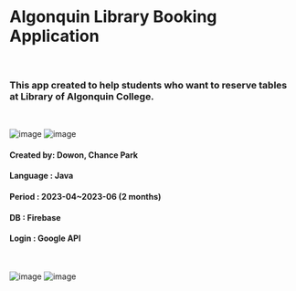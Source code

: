 # Algonquin Library Booking Application 
<br>


<h3>This app created to help students who want to reserve tables at Library of Algonquin College.</h3><br>

![image](https://user-images.githubusercontent.com/91768420/236360052-f2e8de3c-7b01-41e9-be0e-94874e9bfb7b.png)
![image](https://user-images.githubusercontent.com/91768420/236359459-8ffc2b9d-b0d4-40d5-8ceb-003cb0a9392e.png)


<h4><Strong>Created by</Strong>: Dowon, Chance Park</h4> 
<h4><Strong>Language</Strong> : Java</h4>
<h4><Strong>Period</Strong> : 2023-04~2023-06 (2 months) </h4> 
<h4><Strong>DB</Strong> : Firebase</h4> 
<h4><Strong>Login</Strong> : Google API</h4>  <br>

![image](https://user-images.githubusercontent.com/91768420/236359613-8fe2ccf6-74d8-4925-960c-84f3b9958b49.png)
![image](https://user-images.githubusercontent.com/91768420/236359654-77bd5022-8a8c-4c2c-88df-a9d0e4cc6665.png)


